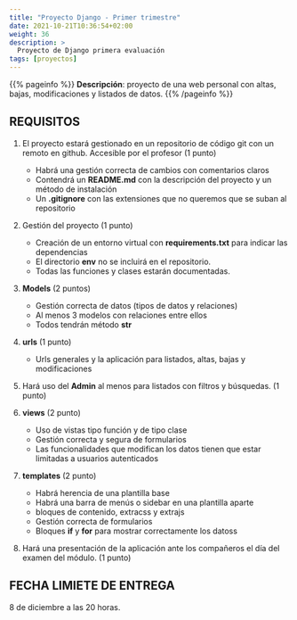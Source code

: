 ```yaml
---
title: "Proyecto Django - Primer trimestre"
date: 2021-10-21T10:36:54+02:00
weight: 36
description: >
  Proyecto de Django primera evaluación
tags: [proyectos]
---
```


{{% pageinfo %}}
**Descripción**: proyecto de una web personal con altas, bajas, modificaciones y listados de datos.
{{% /pageinfo %}}

## REQUISITOS

1. El proyecto estará gestionado en un repositorio de código git con un remoto en github. Accesible por el profesor (1 punto) 
    * Habrá una gestión correcta de cambios con comentarios claros
    * Contendrá un **README.md** con la descripción del proyecto y un método de instalación
    * Un **.gitignore** con las extensiones que no queremos que se suban al repositorio

1. Gestión del proyecto (1 punto)
    * Creación de un entorno virtual con **requirements.txt** para indicar las dependencias
    * El directorio **env** no se incluirá en el repositorio.
    * Todas las funciones y clases estarán documentadas. 

1. **Models** (2 puntos)
     * Gestión correcta de datos (tipos de datos y relaciones)   
     * Al menos 3 modelos con relaciones entre ellos
     * Todos tendrán método **__str__**

1. **urls** (1 punto)
      * Urls generales y la aplicación para listados, altas, bajas y modificaciones

1. Hará uso del **Admin** al menos para listados con filtros y búsquedas. (1 punto)

1. **views** (2 punto)
    * Uso de vistas tipo función y de tipo clase
    * Gestión correcta y segura de formularios
    * Las funcionalidades que modifican los datos tienen que estar limitadas a usuarios autenticados

1. **templates** (2 punto)
    * Habrá herencia de una plantilla base
    * Habrá una barra de menús o sidebar en una plantilla aparte
    * bloques de contenido, extracss y extrajs 
    * Gestión correcta de formularios
    * Bloques **if** y **for** para mostrar correctamente los datoss
  

2. Hará una presentación de la aplicación ante los compañeros el día del examen del módulo. (1 punto)

## FECHA LIMIETE DE ENTREGA
8 de diciembre a las 20 horas. 



